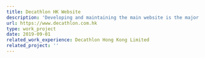 ```yaml
---
title: Decathlon HK Website
description: 'Developing and maintaining the main website is the major mission in Decathlon. It was built on Svelte with cross countries compatibility. The project was hosted in monorepo to facilitate united management across all countries. Automated testing on unit tests and end-to-end tests are adopted in the CI/CD pipeline. Highlights of my own  works: Cypress automated testing, Membership features, A/B testing framework etc.'
url: https://www.decathlon.com.hk
type: work_project
date: 2019-09-01
related_work_experience: Decathlon Hong Kong Limited
related_project: ''
---
```


